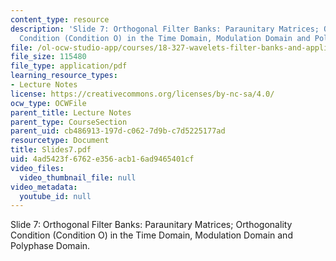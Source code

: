 ```yaml
---
content_type: resource
description: 'Slide 7: Orthogonal Filter Banks: Paraunitary Matrices; Orthogonality
  Condition (Condition O) in the Time Domain, Modulation Domain and Polyphase Domain.'
file: /ol-ocw-studio-app/courses/18-327-wavelets-filter-banks-and-applications-spring-2003/4ad5423f6762e356acb16ad9465401cf_Slides7.pdf
file_size: 115480
file_type: application/pdf
learning_resource_types:
- Lecture Notes
license: https://creativecommons.org/licenses/by-nc-sa/4.0/
ocw_type: OCWFile
parent_title: Lecture Notes
parent_type: CourseSection
parent_uid: cb486913-197d-c062-7d9b-c7d5225177ad
resourcetype: Document
title: Slides7.pdf
uid: 4ad5423f-6762-e356-acb1-6ad9465401cf
video_files:
  video_thumbnail_file: null
video_metadata:
  youtube_id: null
---
```

Slide 7: Orthogonal Filter Banks: Paraunitary Matrices; Orthogonality Condition (Condition O) in the Time Domain, Modulation Domain and Polyphase Domain.